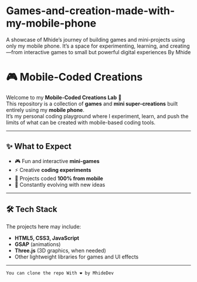# Games-and-creation-made-with-my-mobile-phone
A showcase of Mhide’s journey of building games and mini-projects using only my mobile phone. It’s a space for experimenting, learning, and creating—from interactive games to small but powerful digital experiences By Mhide


# 🎮 Mobile-Coded Creations

Welcome to my **Mobile-Coded Creations Lab** 🚀  
This repository is a collection of **games** and **mini super-creations** built entirely using my **mobile phone**.  
It’s my personal coding playground where I experiment, learn, and push the limits of what can be created with mobile-based coding tools.  

---

## ✨ What to Expect
- 🎮 Fun and interactive **mini-games**
- ⚡ Creative **coding experiments**
- 📱 Projects coded **100% from mobile**
- 🚧 Constantly evolving with new ideas

---

## 🛠️ Tech Stack
The projects here may include:
- **HTML5, CSS3, JavaScript**
- **GSAP** (animations)
- **Three.js** (3D graphics, when needed)
- Other lightweight libraries for games and UI effects

---


```You can clone the repo With ❤️ by MhideDev```

